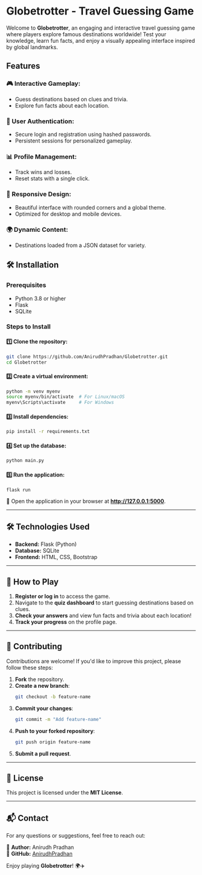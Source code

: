 # Globetrotter - Travel Guessing Game

Welcome to **Globetrotter**, an engaging and interactive travel guessing game where players explore famous destinations worldwide! Test your knowledge, learn fun facts, and enjoy a visually appealing interface inspired by global landmarks.

## Features

### 🎮 Interactive Gameplay:
- Guess destinations based on clues and trivia.
- Explore fun facts about each location.

### 🔐 User Authentication:
- Secure login and registration using hashed passwords.
- Persistent sessions for personalized gameplay.

### 📊 Profile Management:
- Track wins and losses.
- Reset stats with a single click.

### 📱 Responsive Design:
- Beautiful interface with rounded corners and a global theme.
- Optimized for desktop and mobile devices.

### 🌍 Dynamic Content:
- Destinations loaded from a JSON dataset for variety.

## 🛠 Installation

### Prerequisites
- Python 3.8 or higher
- Flask
- SQLite

### Steps to Install

#### 1️⃣ Clone the repository:
```bash
git clone https://github.com/AnirudhPradhan/Globetrotter.git
cd Globetrotter
```

#### 2️⃣ Create a virtual environment:
```bash
python -m venv myenv
source myenv/bin/activate  # For Linux/macOS
myenv\Scripts\activate     # For Windows
```

#### 3️⃣ Install dependencies:
```bash
pip install -r requirements.txt
```

#### 4️⃣ Set up the database:
```bash
python main.py
```

#### 5️⃣ Run the application:
```bash
flask run
```

🔗 Open the application in your browser at **http://127.0.0.1:5000**.

---

## 🛠 Technologies Used
- **Backend:** Flask (Python)
- **Database:** SQLite
- **Frontend:** HTML, CSS, Bootstrap

---

## 🎯 How to Play
1. **Register or log in** to access the game.
2. Navigate to the **quiz dashboard** to start guessing destinations based on clues.
3. **Check your answers** and view fun facts and trivia about each location!
4. **Track your progress** on the profile page.

---

## 🤝 Contributing
Contributions are welcome! If you'd like to improve this project, please follow these steps:

1. **Fork** the repository.
2. **Create a new branch**:
   ```bash
   git checkout -b feature-name
   ```
3. **Commit your changes**:
   ```bash
   git commit -m "Add feature-name"
   ```
4. **Push to your forked repository**:
   ```bash
   git push origin feature-name
   ```
5. **Submit a pull request**.

---

## 📜 License
This project is licensed under the **MIT License**.

---

## 📬 Contact
For any questions or suggestions, feel free to reach out:

👤 **Author:** Anirudh Pradhan  
🔗 **GitHub:** [AnirudhPradhan](https://github.com/AnirudhPradhan)

Enjoy playing **Globetrotter**! 🌍✈️

